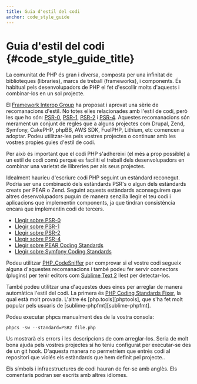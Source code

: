 ```yaml
---
title: Guia d'estil del codi
anchor: code_style_guide
---
```


# Guia d'estil del codi {#code_style_guide_title}

La comunitat de PHP és gran i diversa, composta per una infinitat de biblioteques (libraries), marcs de treball (frameworks), i components. És habitual pels desenvolupadors de PHP el fet d'escollir molts d'aquests i combinar-los en un sol projecte.

El [Framework Interop Group][fig] ha proposat i aprovat una sèrie de recomanacions d'estil. No totes elles relacionades amb l'estil de codi, però les que ho són: [PSR-0][psr0], [PSR-1][psr1], [PSR-2][psr2] i [PSR-4][psr4]. Aquestes recomanacions són merament un conjunt de regles que a alguns projectes com Drupal, Zend, Symfony, CakePHP, phpBB, AWS SDK,
FuelPHP, Lithium, etc comencen a adoptar. Podeu utilitzar-les pels vostres projectes o continuar amb les vostres propies guies d'estil de codi.

Per això és important que el codi PHP s'adhereixi (el més a prop possible) a un estil de codi comú perquè es faciliti el treball dels desenvolupadors en combinar una varietat de llibreries per als seus projectes.

Idealment hauríeu d'escriure codi PHP seguint un estàndard reconegut. Podria ser una combinació dels estàndards PSR's o algun dels estàndards creats per PEAR o Zend. Seguint aquests estàndards aconseguirem que altres desenvolupadors puguin de manera senzilla llegir el teu codi i aplicacions que implementin components, ja que tindran consistència encara que implementin codi de tercers.

* [Llegir sobre PSR-0][psr0]
* [Llegir sobre PSR-1][psr1]
* [Llegir sobre PSR-2][psr2]
* [Llegir sobre PSR-4][psr4]
* [Llegir sobre PEAR Coding Standards][pear-cs]
* [Llegir sobre Symfony Coding Standards][symfony-cs]

Podeu utilitzar [PHP_CodeSniffer][phpcs] per comprovar si el vostre codi segueix alguna d'aquestes recomanacions i també podeu fer servir connectors (plugins) per tenir editors com [Sublime Text 2][st-cs] llest per detectar-los.

També podeu utilitzar una d'aquestes dues eines per arreglar de manera automàtica l'estil del codi. La primera és [PHP Coding Standards Fixer][phpcsfixer], la qual està molt provada. L'altre és [php.tools][phptools], que s'ha fet molt popular pels usuaris de [sublime-phpfmt][sublime-phpfmt]. 

Podeu executar phpcs manualment des de la vostra consola:

    phpcs -sw --standard=PSR2 file.php

Us mostrarà els errors i les descripcions de com arreglar-los.
Seria de molt bona ajuda pels vostres projectes si ho teniu configurat per executar-se des de un git hook.
D'aquesta manera no permetríem que entrés codi al repositori que violés els estàndards que hem definit pel projecte..

Els símbols i infraestructures de codi hauran de fer-se amb anglès. Els comentaris podran ser escrits amb altres idiomes.


[fig]: http://www.php-fig.org/
[psr0]: http://www.php-fig.org/psr/psr-0/
[psr1]: http://www.php-fig.org/psr/psr-1/
[psr2]: http://www.php-fig.org/psr/psr-2/
[psr4]: http://www.php-fig.org/psr/psr-4/
[pear-cs]: http://pear.php.net/manual/en/standards.php
[symfony-cs]: http://symfony.com/doc/current/contributing/code/standards.html
[phpcs]: http://pear.php.net/package/PHP_CodeSniffer/
[phpcbf]: https://github.com/squizlabs/PHP_CodeSniffer/wiki/Fixing-Errors-Automatically
[st-cs]: https://github.com/benmatselby/sublime-phpcs
[phpcsfixer]: http://cs.sensiolabs.org/
